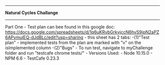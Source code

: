 ******************************
****Natural Cycles Challange****
******************************

Part One
	- Test plan can bee found in this google doc: https://docs.google.com/spreadsheets/d/1q6uKRvbGrkyjccN6hvS9jpN2aPZ6APvmulEQ-dJdBLc/edit?usp=sharing
		- this sheet has 2 tabs:
			-(1)"Test plan" - implemented tests from the plan are marked with "v" on the isImplemented column
			-(2)"Bugs"
	- To run test, navigate to myChallenge folder and run "testcafe chrome tests/"
	- Versions Used:
		- Node 10.15.0
		- NPM 6.6
		- TestCafe 0.23.3